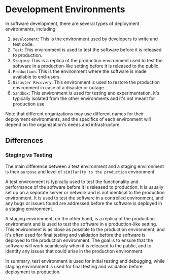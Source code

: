 # Development Environments

In software development, there are several types of deployment environments, including:

1. `Development`: This is the environment used by developers to write and test code.
2. `Test`: This environment is used to test the software before it is released to production.
3. `Staging`: This is a replica of the production environment used to test the software in a production-like setting before it is released to the public.
4. `Production`: This is the environment where the software is made available to end-users.
5. `Disaster Recovery`: This environment is used to restore the production environment in case of a disaster or outage.
6. `Sandbox`: This environment is used for testing and experimentation, it's typically isolated from the other environments and it's not meant for production use.

Note that different organizations may use different names for their deployment environments, and the specifics of each environment will depend on the organization's needs and infrastructure.

## Differences

### Staging vs Testing

The main difference between a test environment and a staging environment is their `purpose` and level of `similarity to the production` environment.

A test environment is typically used to test the functionality and performance of the software before it is released to production. It is usually set up on a separate server or network and is not identical to the production environment. It is used to test the software in a controlled environment, and any bugs or issues found are addressed before the software is deployed in a staging environment.

A staging environment, on the other hand, is a replica of the production environment and is used to test the software in a production-like setting. This environment is as close as possible to the production environment, and it's often used for final testing and validation before the software is deployed to the production environment. The goal is to ensure that the software will work seamlessly when it is released to the public, and to identify any issues that could arise in the production environment.

In summary, test environment is used for initial testing and debugging, while staging environment is used for final testing and validation before deployment to production.
